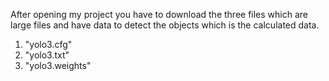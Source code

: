 After opening my project you have to download the three files which are large files and have data to detect the objects which is the calculated data.
1. "yolo3.cfg"
2. "yolo3.txt"
3. "yolo3.weights"
